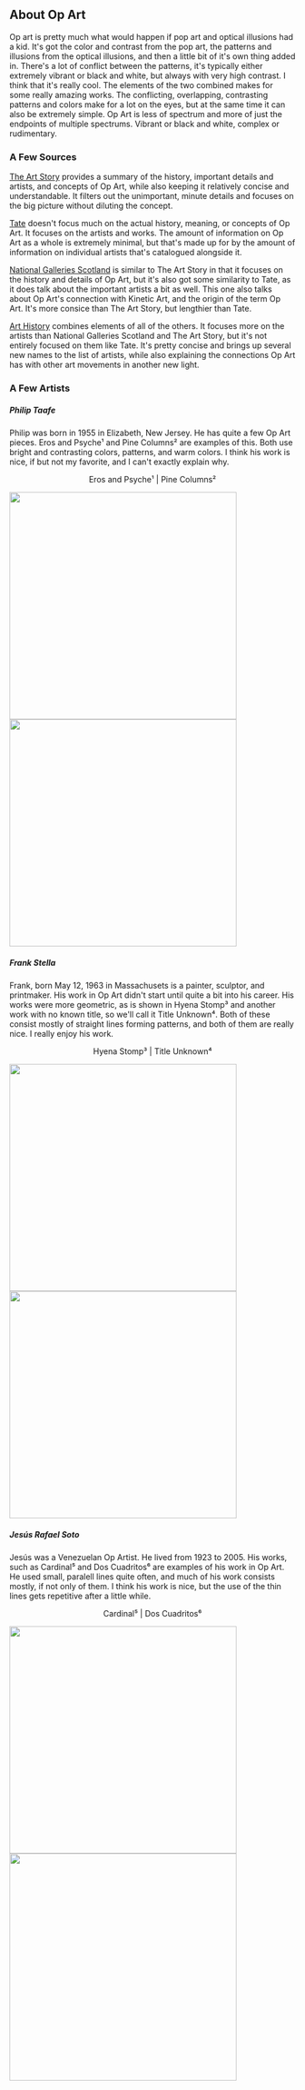 ## About Op Art
Op art is pretty much what would happen if pop art and optical illusions had a kid. It's got the color and contrast from the pop art, the patterns and illusions from the optical illusions, and then a little bit of it's own thing added in. There's a lot of conflict between the patterns, it's typically either extremely vibrant or black and white, but always with very high contrast. I think that it's really cool. The elements of the two combined makes for some really amazing works. The conflicting, overlapping, contrasting patterns and colors make for a lot on the eyes, but at the same time it can also be extremely simple. Op Art is less of spectrum and more of just the endpoints of multiple spectrums. Vibrant or black and white, complex or rudimentary.
 

### A Few Sources

[The Art Story](https://www.theartstory.org/movement-op-art.htm) provides a summary of the history, important details and artists, and concepts of Op Art, while also keeping it relatively concise and understandable. It filters out the unimportant, minute details and focuses on the big picture without diluting the concept.

[Tate](https://www.tate.org.uk/art/art-terms/o/op-art) doesn't focus much on the actual history, meaning, or concepts of Op Art. It focuses on the artists and works. The amount of information on Op Art as a whole is extremely minimal, but that's made up for by the amount of information on individual artists that's catalogued alongside it.

[National Galleries Scotland](https://www.nationalgalleries.org/art-and-artists/glossary-terms/op-art) is similar to The Art Story in that it focuses on the history and details of Op Art, but it's also got some similarity to Tate, as it does talk about the important artists a bit as well. This one also talks about Op Art's connection with Kinetic Art, and the origin of the term Op Art. It's more consice than The Art Story, but lengthier than Tate.

[Art History](http://www.arthistory.net/op-art/) combines elements of all of the others. It focuses more on the artists than National Galleries Scotland and The Art Story, but it's not entirely focused on them like Tate. It's pretty concise and brings up several new names to the list of artists, while also explaining the connections Op Art has with other art movements in another new light.


### A Few Artists

##### Philip Taafe
Philip was born in 1955 in Elizabeth, New Jersey. He has quite a few Op Art pieces. Eros and Psyche¹ and Pine Columns² are examples of this. Both use bright and contrasting colors, patterns, and warm colors. I think his work is nice, if but not my favorite, and I can't exactly explain why. 


<p align = "center">
Eros and Psyche¹  |   Pine Columns²

<img src="https://philiptaaffe.info/wp-content/uploads/2013/04/Eros-and-Psyche-19942.jpg" width="400" img align = "top"> <img src="http://philiptaaffe.info/wp-content/uploads/2013/04/Pine-Columns-1988.jpg" width="400" img align = "top">
</p>

##### Frank Stella
Frank, born May 12, 1963 in Massachusets is a painter, sculptor, and printmaker. His work in Op Art didn't start until quite a bit into his career. His works were more geometric, as is shown in Hyena Stomp³ and another work with no known title, so we'll call it Title Unknown⁴. Both of these consist mostly of straight lines forming patterns, and both of them are really nice. I really enjoy his work.

<p align = "center">
Hyena Stomp³  |   Title Unknown⁴

<img src="https://www.tate.org.uk/art/images/work/T/T00/T00730_10.jpg" width="400" img align = "top"> <img src="https://www.tate.org.uk/art/images/work/P/P78/P78387_10.jpg" width="400" img align = "top">
</p>

##### Jesús Rafael Soto
Jesús was a Venezuelan Op Artist. He lived from 1923 to 2005. His works, such as Cardinal⁵ and Dos Cuadritos⁶ are examples of his work in Op Art. He used small, paralell lines quite often, and much of his work consists mostly, if not only of them. I think his work is nice, but the use of the thin lines gets repetitive after a little while.

<p align = "center">
Cardinal⁵  |   Dos Cuadritos⁶

<img src="https://www.tate.org.uk/art/images/work/T/T00/T00793_10.jpg" width="400" img align = "top"> <img src="https://uploads1.wikiart.org/images/jes-s-rafael-soto/dos-cuadritos.jpg" width="400" img align = "top">
</p>



